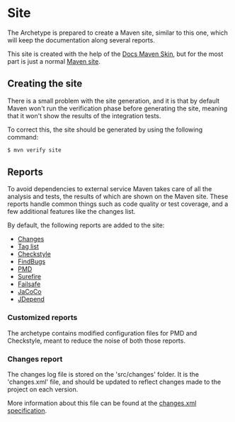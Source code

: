 # Site

The Archetype is prepared to create a Maven site, similar to this one, which will keep the documentation along several reports.

This site is created with the help of the [Docs Maven Skin][docs-skin], but for the most part is just a normal [Maven site][maven-site].

## Creating the site

There is a small problem with the site generation, and it is that by default Maven won't run the verification phase before generating the site, meaning that it won't show the results of the integration tests.

To correct this, the site should be generated by using the following command:

```sh
$ mvn verify site
```

## Reports

To avoid dependencies to external service Maven takes care of all the analysis and tests, the results of which are shown on the Maven site. These reports handle common things such as code quality or test coverage, and a few additional features like the changes list.

By default, the following reports are added to the site:

- [Changes](https://maven.apache.org/plugins/maven-changes-plugin/)
- [Tag list](http://www.mojohaus.org)
- [Checkstyle](https://maven.apache.org/plugins/maven-checkstyle-plugin/)
- [FindBugs](http://gleclaire.github.io/findbugs-maven-plugin/)
- [PMD](http://maven.apache.org/plugins/maven-pmd-plugin/)
- [Surefire](https://maven.apache.org/surefire/maven-surefire-plugin/)
- [Failsafe](https://maven.apache.org/surefire/maven-failsafe-plugin/)
- [JaCoCo](http://www.eclemma.org/jacoco/trunk/doc/maven.html)
- [JDepend](mojo.codehaus.org/jdepend-maven-plugin)

### Customized reports

The archetype contains modified configuration files for PMD and Checkstyle, meant to reduce the noise of both those reports.

### Changes report

The changes log file is stored on the 'src/changes' folder. It is the 'changes.xml' file, and should be updated to reflect changes made to the project on each version.

More information about this file can be found at the [changes.xml specification][changes-spec].

[changes-spec]: https://maven.apache.org/plugins/maven-changes-plugin/changes.html
[docs-skin]: https://github.com/Bernardo-MG/docs-maven-skin
[maven-site]: http://maven.apache.org/guides/mini/guide-site.html
